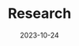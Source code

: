 ---
title: 'Research'
date: 2023-10-24
type: landing

design:
  spacing: '5rem'

sections:
  - block: markdown
    content:
      title: Publications
      # subtitle: My subtitle
      text: Wait and see.

  - block: markdown
    content:
      title: Working papers
      # subtitle: My subtitle
      text: Idem.
      
---